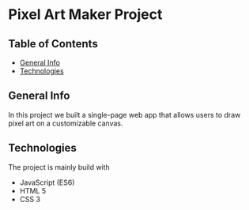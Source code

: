 # Pixel Art Maker Project

## Table of Contents

* [General Info](#General-Info)
* [Technologies](#Technologies)

## General Info

In this project we built a single-page web app that allows users to draw pixel art on a customizable canvas.

## Technologies

The project is mainly build with

* JavaScript (ES6)
* HTML 5
* CSS 3
